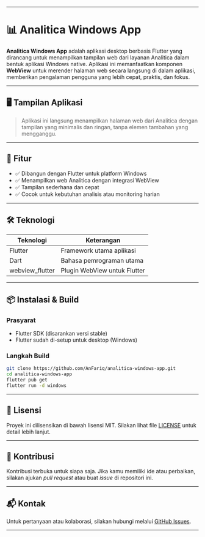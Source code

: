 
---

# 📊 Analitica Windows App

**Analitica Windows App** adalah aplikasi desktop berbasis Flutter yang dirancang untuk menampilkan tampilan web dari layanan Analitica dalam bentuk aplikasi Windows native. Aplikasi ini memanfaatkan komponen **WebView** untuk merender halaman web secara langsung di dalam aplikasi, memberikan pengalaman pengguna yang lebih cepat, praktis, dan fokus.

---

## 🖥️ Tampilan Aplikasi

> Aplikasi ini langsung menampilkan halaman web dari Analitica dengan tampilan yang minimalis dan ringan, tanpa elemen tambahan yang mengganggu.

---

## 🚀 Fitur

* ✅ Dibangun dengan Flutter untuk platform Windows
* ✅ Menampilkan web Analitica dengan integrasi WebView
* ✅ Tampilan sederhana dan cepat
* ✅ Cocok untuk kebutuhan analisis atau monitoring harian

---

## 🛠️ Teknologi

| Teknologi        | Keterangan                   |
| ---------------- | ---------------------------- |
| Flutter          | Framework utama aplikasi     |
| Dart             | Bahasa pemrograman utama     |
| webview\_flutter | Plugin WebView untuk Flutter |

---

## 📦 Instalasi & Build

### Prasyarat

* Flutter SDK (disarankan versi stable)
* Flutter sudah di-setup untuk desktop (Windows)

### Langkah Build

```bash
git clone https://github.com/AnFariq/analitica-windows-app.git
cd analitica-windows-app
flutter pub get
flutter run -d windows
```

---

## 🧾 Lisensi

Proyek ini dilisensikan di bawah lisensi MIT. Silakan lihat file [LICENSE](./LICENSE) untuk detail lebih lanjut.

---

## 🙌 Kontribusi

Kontribusi terbuka untuk siapa saja. Jika kamu memiliki ide atau perbaikan, silakan ajukan *pull request* atau buat *issue* di repositori ini.

---

## 📬 Kontak

Untuk pertanyaan atau kolaborasi, silakan hubungi melalui [GitHub Issues](https://github.com/AnFariq/analitica-windows-app/issues).

---
